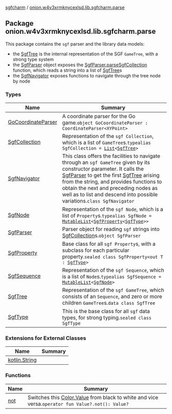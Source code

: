 [sgfcharm](../index.md) / [onion.w4v3xrmknycexlsd.lib.sgfcharm.parse](./index.md)

## Package onion.w4v3xrmknycexlsd.lib.sgfcharm.parse

This package contains the `sgf` parser and the library data models:

* the [SgfTree](-sgf-tree/index.md) is the internal representation of the SGF `GameTree`, with a strong type system
* the [SgfParser](-sgf-parser/index.md) object exposes the [SgfParser.parseSgfCollection](-sgf-parser/parse-sgf-collection.md) function, which reads a string into a list of [SgfTree](-sgf-tree/index.md)s
* the [SgfNavigator](-sgf-navigator/index.md) exposes functions to navigate through the tree node by node

### Types

| Name | Summary |
|---|---|
| [GoCoordinateParser](-go-coordinate-parser/index.md) | A coordinate parser for the Go game.`object GoCoordinateParser : CoordinateParser<XYPoint>` |
| [SgfCollection](-sgf-collection.md) | Representation of the `sgf Collection`, which is a list of `GameTree`s.`typealias SgfCollection = `[`List`](https://kotlinlang.org/api/latest/jvm/stdlib/kotlin.collections/-list/index.html)`<`[`SgfTree`](-sgf-tree/index.md)`>` |
| [SgfNavigator](-sgf-navigator/index.md) | This class offers the facilities to navigate through an `sgf GameTree` given by its constructor parameter. It calls the [SgfParser](-sgf-parser/index.md) to get the first [SgfTree](-sgf-tree/index.md) arising from the string, and provides functions to obtain the next and preceding nodes as well as to list and descend into possible variations.`class SgfNavigator` |
| [SgfNode](-sgf-node.md) | Representation of the `sgf Node`, which is a list of `Property`s.`typealias SgfNode = `[`MutableList`](https://kotlinlang.org/api/latest/jvm/stdlib/kotlin.collections/-mutable-list/index.html)`<`[`SgfProperty`](-sgf-property/index.md)`<`[`SgfType`](-sgf-type/index.md)`>>` |
| [SgfParser](-sgf-parser/index.md) | Parser object for reading `sgf` strings into [SgfCollection](-sgf-collection.md)s.`object SgfParser` |
| [SgfProperty](-sgf-property/index.md) | Base class for all `sgf Property`s, with a subclass for each particular property.`sealed class SgfProperty<out T : `[`SgfType`](-sgf-type/index.md)`>` |
| [SgfSequence](-sgf-sequence.md) | Representation of the `sgf Sequence`, which is a list of `Node`s.`typealias SgfSequence = `[`MutableList`](https://kotlinlang.org/api/latest/jvm/stdlib/kotlin.collections/-mutable-list/index.html)`<`[`SgfNode`](-sgf-node.md)`>` |
| [SgfTree](-sgf-tree/index.md) | Representation of the `sgf GameTree`, which consists of an `Sequence`, and zero or more children `GameTree`s.`data class SgfTree` |
| [SgfType](-sgf-type/index.md) | This is the base class for all `sgf` data types, for strong typing.`sealed class SgfType` |

### Extensions for External Classes

| Name | Summary |
|---|---|
| [kotlin.String](kotlin.-string/index.md) |  |

### Functions

| Name | Summary |
|---|---|
| [not](not.md) | Switches this [Color.Value](-sgf-type/-color/-value/index.md) from black to white and vice versa.`operator fun Value?.not(): Value?` |

